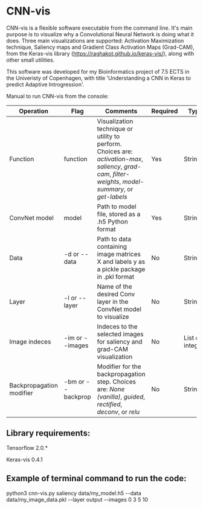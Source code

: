 # CNN-vis
CNN-vis is a flexible software executable from the command line. It's main purpose is to visualize why a Convolutional Neural Network is doing what it does. Three main visualizations are supported: Activation Maximization technique, Saliency maps and Gradient Class Activation Maps (Grad-CAM), from the Keras-vis library (https://raghakot.github.io/keras-vis/), along with other small utilities.

This software was developed for my Bioinformatics project of 7.5 ECTS in the Univeristy of Copenhagen, with title 'Understanding a CNN in Keras to predict Adaptive Introgression'.

Manual to run CNN-vis from the console:

Operation | Flag | Comments | Required | Type
------------ | ------------- | ------------- | -------------  | -------------
Function | function | Visualization technique or utility to perform. Choices are: *activation-max*, *saliency*, *grad-cam*, *filter-weights*, *model-summary*, or *get-labels* | Yes | String
ConvNet model | model | Path to model file, stored as a .h5 Python format | Yes | String
Data | -d or --data | Path to data containing image matrices X and labels y as a pickle package in .pkl format | No | String
Layer | -l or --layer | Name of the desired Conv layer in the ConvNet model to visualize | No | String
Image indeces | -im or --images | Indeces to the selected images for saliency and grad-CAM visualization | No | List of integers
Backpropagation modifier | -bm or --backprop | Modifier for the backpropagation step. Choices are: *None (vanilla)*, *guided*, *rectified*, *deconv*, or *relu* | No | String

## Library requirements:
Tensorflow 2.0.*

Keras-vis 0.4.1


## Example of terminal command to run the code:
python3 cnn-vis.py saliency data/my_model.h5 --data data/my_image_data.pkl --layer output --images 0 3 5 10


